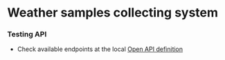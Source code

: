 # Weather samples collecting system

### Testing API


* Check available endpoints at the local [Open API definition](http://localhost:8080/swagger-ui/index.html?configUrl=/v3/api-docs/swagger-config)